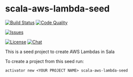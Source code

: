 scala-aws-lambda-seed
=========================

[![Build Status][build-status-badge]][build-status-url]
[![Code Quality][code-quality-badge]][code-quality-url]

[![Issues][issues-badge]][issues-url]

[![License][license-badge]][license-url]
[![Chat][chat-badge]][chat-url]

This is a seed project to create AWS Lambdas in Sala

To create a project from this seed run:

```
activator new <YOUR PROJECT NAME> scala-aws-lambda-seed
```

[build-status-badge]: https://img.shields.io/travis/yeghishe/scala-aws-lambda-seed.svg?style=flat-square
[build-status-url]: https://travis-ci.org/yeghishe/scala-aws-lambda-seed
[code-quality-badge]: https://img.shields.io/codacy/07a7abfa2f134206a9e864a58d7759e2.svg?style=flat-square
[code-quality-url]: https://www.codacy.com/app/ypiruzyan/scala-aws-lambda-seed
[issues-badge]: https://img.shields.io/github/issues/yeghishe/scala-aws-lambda-seed.svg?style=flat-square
[issues-url]: https://github.com/yeghishe/scala-aws-lambda-seed/issues
[license-badge]: https://img.shields.io/badge/License-Apache%202-blue.svg?style=flat-square
[license-url]: LICENSE
[chat-badge]: https://img.shields.io/badge/gitter-join%20chat-brightgreen.svg?style=flat-square
[chat-url]: https://gitter.im/yeghishe/scala-aws-lambda-seed
